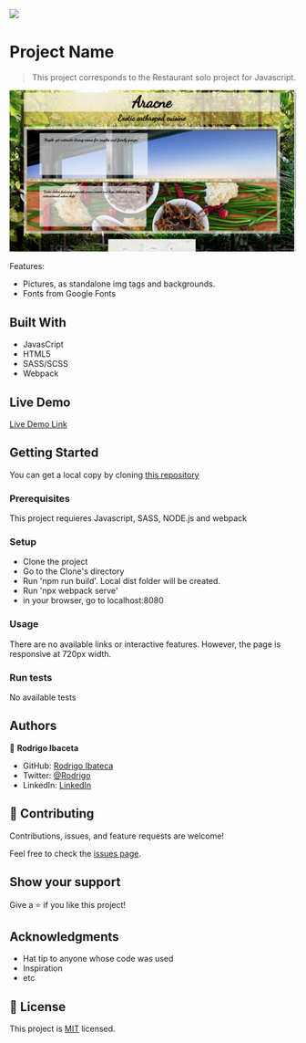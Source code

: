 ![](https://img.shields.io/badge/Microverse-blueviolet)

# Project Name

> This project corresponds to the Restaurant solo project for Javascript.

![screenshot](./Aracne-picture.png)

Features:
- Pictures, as standalone img tags and backgrounds.
- Fonts from Google Fonts
## Built With

- JavasCript
- HTML5
- SASS/SCSS
- Webpack

## Live Demo

[Live Demo Link](https://livedemo.com)


## Getting Started

You can get a local copy by cloning [this repository](https://github.com/RokoVarano/Restaurant/tree/develop)

### Prerequisites
This project requieres Javascript, SASS, NODE.js and webpack

### Setup
- Clone the project
- Go to the Clone's directory
- Run 'npm run build'. Local dist folder will be created.
- Run 'npx webpack serve'
- in your browser, go to localhost:8080
### Usage
There are no available links or interactive features. However, the page is responsive at 720px width.
### Run tests
No available tests
## Authors

👤 **Rodrigo Ibaceta**

- GitHub: [Rodrigo Ibateca](https://github.com/RokoVarano/)
- Twitter: [@Rodrigo](https://twitter.com/RodrigoIbacet11)
- LinkedIn: [LinkedIn](https://www.linkedin.com/in/rodrigo-ibaceta-a8657611a/)
## 🤝 Contributing

Contributions, issues, and feature requests are welcome!

Feel free to check the [issues page](https://github.com/RokoVarano/Restaurant/issues).

## Show your support

Give a ⭐️ if you like this project!

## Acknowledgments

- Hat tip to anyone whose code was used
- Inspiration
- etc

## 📝 License

This project is [MIT](./MIT.md) licensed.